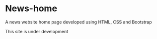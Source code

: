 # News-home
A news website home page developed using HTML, CSS and Bootstrap

This site is under development
